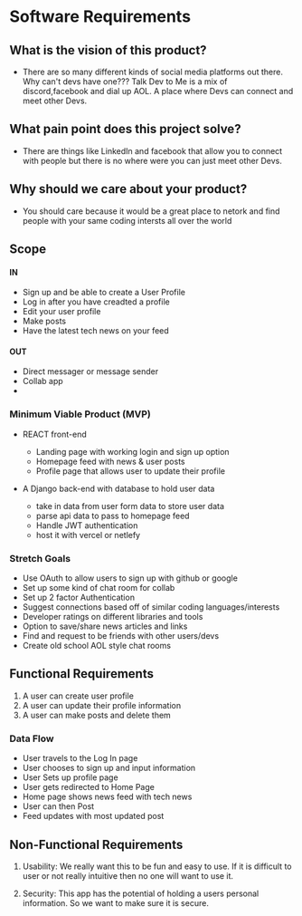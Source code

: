 # Software Requirements

## What is the vision of this product?

- There are so many different kinds of social media platforms out there. Why can't devs have one??? Talk Dev to Me is a mix of discord,facebook and dial up AOL. A place where Devs can connect and meet other Devs.

## What pain point does this project solve?

- There are things like LinkedIn and facebook that allow you to connect with people but there is no where were you can just meet other Devs.

## Why should we care about your product?

- You should care because it would be a great place to netork and find people with your same coding intersts all over the world

## Scope

#### IN

- Sign up and be able to create a User Profile
- Log in after you have creadted a profile
- Edit your user profile
- Make posts
- Have the latest tech news on your feed

#### OUT

- Direct messager or message sender
- Collab app
-

### Minimum Viable Product (MVP)

- REACT front-end

  - Landing page with working login and sign up option
  - Homepage feed with news & user posts
  - Profile page that allows user to update their profile

- A Django back-end with database to hold user data
  - take in data from user form data to store user data
  - parse api data to pass to homepage feed
  - Handle JWT authentication
  - host it with vercel or netlefy

### Stretch Goals

- Use OAuth to allow users to sign up with github or google
- Set up some kind of chat room for collab
- Set up 2 factor Authentication
- Suggest connections based off of similar coding languages/interests
- Developer ratings on different libraries and tools
- Option to save/share news articles and links
- Find and request to be friends with other users/devs
- Create old school AOL style chat rooms

## Functional Requirements

1. A user can create user profile
2. A user can update their profile information
3. A user can make posts and delete them

### Data Flow

- User travels to the Log In page
- User chooses to sign up and input information
- User Sets up profile page
- User gets redirected to Home Page
- Home page shows news feed with tech news
- User can then Post
- Feed updates with most updated post

## Non-Functional Requirements

1. Usability: We really want this to be fun and easy to use. If it is difficult to user or not really intuitive then no one will want to use it.

2. Security: This app has the potential of holding a users personal information. So we want to make sure it is secure.
